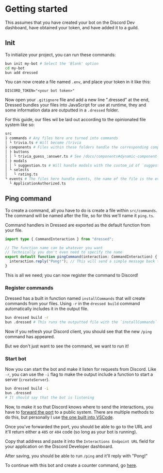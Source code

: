 # Getting started

This assumes that you have created your bot on the Discord Dev dashboard, have obtained your token, and have added it to a guild.

## Init

To initialize your project, you can run these commands:

```sh
bun init my-bot # Select the 'Blank' option
cd my-bot
bun add dressed
```

You can now create a file named `.env`, and place your token in it like this:

```env
DISCORD_TOKEN="<your bot token>"
```

Now open your `.gitignore` file and add a new line ".dressed" at the end, Dressed bundles your files into JavaScript for use at runtime, they and some information data are outputted in a `.dressed` folder.

For this guide, our files wil be laid out according to the opinionated file system like so:

```sh
src
├ commands # Any files here are turned into commands
│ └ trivia.ts # Will become /trivia
├ components # Files within these folders handle the corresponding component types
│ ├ buttons
│ │ └ trivia_guess_:answer.ts # See /docs/components#dynamic-component-ids about this
│ ├ modals
│ │ └ suggestion.ts # Will handle modals with the custom_id of `suggestion`
│ └ selects
│   └ rating.ts
└ events # The files here handle events, the name of the file is the event it is triggered by
  └ ApplicationAuthorized.ts
```

## Ping command

To create a command, all you have to do is create a file within `src/commands`. The command will be named after the file, so for this we'll name it `ping.ts`.

Command handlers in Dressed are exported as the default function from your file.

```ts title="src / commands / ping.ts" showLineNumbers
import type { CommandInteraction } from "dressed";

// The function name can be whatever you want
// Technically you don't even need to specify the name
export default function pingCommand(interaction: CommandInteraction) {
  interaction.reply("Pong!"); // This will send a simple message back to the user
}
```

This is all we need; you can now register the command to Discord!

### Register commands

Dressed has a built in function named `installCommands` that will create commands from your files. Using `-r` in the `dressed build` command automatically includes it in the output file.

```sh
bun dressed build -r
bun .dressed # This runs the outputted file with the `installCommands` function
```

Now if you refresh your Discord client, you should see that the new `/ping` command has appeared.

But we don't just want to see the command, we want to run it!

### Start bot

Now you can start the bot and make it listen for requests from Discord. Like `-r`, you can use the `-i` flag to make the output include a function to start a server (`createServer`).

```sh
bun dressed build -i
bun .dressed
# It should say that the bot is listening
```

Now, to make it so that Discord knows where to send the interactions, you have to [forward the port](https://wikipedia.org/wiki/Port_forwarding) to a public system. There are multiple methods to do this, but personally I use [the one built into VSCode](https://code.visualstudio.com/docs/debugtest/port-forwarding).

Once you've forwarded the port, you should be able to go to the URL and it'll return either a `405` or `404` code (so long as your bot is running).

Copy that address and paste it into the `Interactions Endpoint URL` field for your application on the Discord Developer dashboard.

After saving, you should be able to run `/ping` and it'll reply with "Pong!"

To continue with this bot and create a counter command, go [here](/docs/guide/counter).

